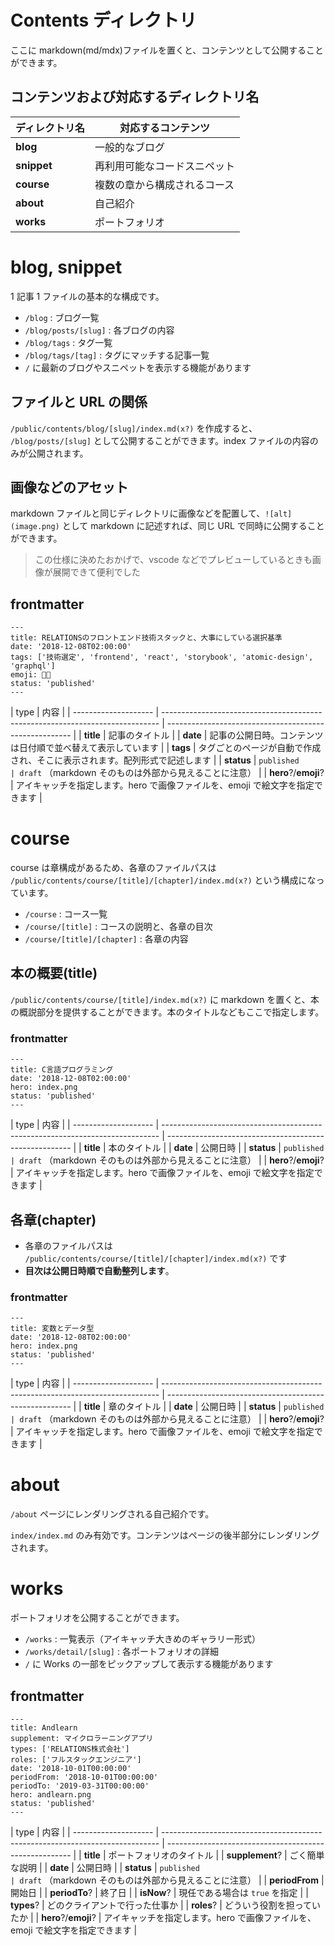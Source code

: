 # Contents ディレクトリ

ここに markdown(md/mdx)ファイルを置くと、コンテンツとして公開することができます。

## コンテンツおよび対応するディレクトリ名

| ディレクトリ名 | 対応するコンテンツ           |
| -------------- | ---------------------------- |
| **blog**       | 一般的なブログ               |
| **snippet**    | 再利用可能なコードスニペット |
| **course**     | 複数の章から構成されるコース |
| **about**      | 自己紹介                     |
| **works**      | ポートフォリオ               |

# blog, snippet

1 記事 1 ファイルの基本的な構成です。

- `/blog` : ブログ一覧
- `/blog/posts/[slug]` : 各ブログの内容
- `/blog/tags` : タグ一覧
- `/blog/tags/[tag]` : タグにマッチする記事一覧
- `/` に最新のブログやスニペットを表示する機能があります

## ファイルと URL の関係

`/public/contents/blog/[slug]/index.md(x?)` を作成すると、 `/blog/posts/[slug]` として公開することができます。index ファイルの内容のみが公開されます。

## 画像などのアセット

markdown ファイルと同じディレクトリに画像などを配置して、`![alt](image.png)` として markdown に記述すれば、同じ URL で同時に公開することができます。

> この仕様に決めたおかげで、vscode などでプレビューしているときも画像が展開できて便利でした

## frontmatter

```
---
title: RELATIONSのフロントエンド技術スタックと、大事にしている選択基準
date: '2018-12-08T02:00:00'
tags: ['技術選定', 'frontend', 'react', 'storybook', 'atomic-design', 'graphql']
emoji: 👨‍💻
status: 'published'
---
```

| type                 | 内容                                                                          |
| -------------------- | ----------------------------------------------------------------------------- | ------------------------------------------------------ |
| **title**            | 記事のタイトル                                                                |
| **date**             | 記事の公開日時。コンテンツは日付順で並べ替えて表示しています                  |
| **tags**             | タグごとのページが自動で作成され、そこに表示されます。配列形式で記述します    |
| **status**           | `published                                                                    | draft` （markdown そのものは外部から見えることに注意） |
| **hero**?/**emoji**? | アイキャッチを指定します。hero で画像ファイルを、emoji で絵文字を指定できます |

# course

course は章構成があるため、各章のファイルパスは `/public/contents/course/[title]/[chapter]/index.md(x?)` という構成になっています。

- `/course` : コース一覧
- `/course/[title]` : コースの説明と、各章の目次
- `/course/[title]/[chapter]` : 各章の内容

## 本の概要(title)

`/public/contents/course/[title]/index.md(x?)` に markdown を置くと、本の概説部分を提供することができます。本のタイトルなどもここで指定します。

### frontmatter

```
---
title: C言語プログラミング
date: '2018-12-08T02:00:00'
hero: index.png
status: 'published'
---
```

| type                 | 内容                                                                          |
| -------------------- | ----------------------------------------------------------------------------- | ------------------------------------------------------ |
| **title**            | 本のタイトル                                                                  |
| **date**             | 公開日時                                                                      |
| **status**           | `published                                                                    | draft` （markdown そのものは外部から見えることに注意） |
| **hero**?/**emoji**? | アイキャッチを指定します。hero で画像ファイルを、emoji で絵文字を指定できます |

## 各章(chapter)

- 各章のファイルパスは `/public/contents/course/[title]/[chapter]/index.md(x?)` です
- **目次は公開日時順で自動整列します**。

### frontmatter

```
---
title: 変数とデータ型
date: '2018-12-08T02:00:00'
hero: index.png
status: 'published'
---
```

| type                 | 内容                                                                          |
| -------------------- | ----------------------------------------------------------------------------- | ------------------------------------------------------ |
| **title**            | 章のタイトル                                                                  |
| **date**             | 公開日時                                                                      |
| **status**           | `published                                                                    | draft` （markdown そのものは外部から見えることに注意） |
| **hero**?/**emoji**? | アイキャッチを指定します。hero で画像ファイルを、emoji で絵文字を指定できます |

# about

`/about` ページにレンダリングされる自己紹介です。

`index/index.md` のみ有効です。コンテンツはページの後半部分にレンダリングされます。

# works

ポートフォリオを公開することができます。

- `/works` : 一覧表示（アイキャッチ大きめのギャラリー形式）
- `/works/detail/[slug]` : 各ポートフォリオの詳細
- `/` に Works の一部をピックアップして表示する機能があります

## frontmatter

```
---
title: Andlearn
supplement: マイクロラーニングアプリ
types: ['RELATIONS株式会社']
roles: ['フルスタックエンジニア']
date: '2018-10-01T00:00:00'
periodFrom: '2018-10-01T00:00:00'
periodTo: '2019-03-31T00:00:00'
hero: andlearn.png
status: 'published'
---
```

| type                 | 内容                                                                          |
| -------------------- | ----------------------------------------------------------------------------- | ------------------------------------------------------ |
| **title**            | ポートフォリオのタイトル                                                      |
| **supplement**?      | ごく簡単な説明                                                                |
| **date**             | 公開日時                                                                      |
| **status**           | `published                                                                    | draft` （markdown そのものは外部から見えることに注意） |
| **periodFrom**       | 開始日                                                                        |
| **periodTo**?        | 終了日                                                                        |
| **isNow**?           | 現任である場合は `true` を指定                                                |
| **types**?           | どのクライアントで行った仕事か                                                |
| **roles**?           | どういう役割を担っていたか                                                    |
| **hero**?/**emoji**? | アイキャッチを指定します。hero で画像ファイルを、emoji で絵文字を指定できます |
